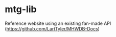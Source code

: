 # mtg-lib
Reference website using an existing fan-made API (https://github.com/LartTyler/MHWDB-Docs)
